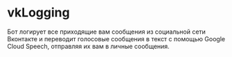 # vkLogging

Бот логирует все приходящие вам сообщения из социальной сети Вконтакте и переводит голосовые сообщения в текст с помощью Google Cloud Speech, отправляя их вам в личные сообщения.
